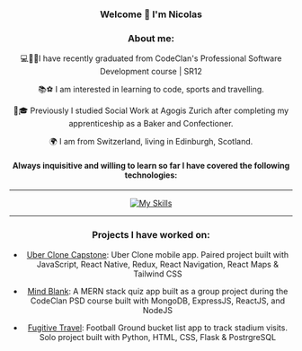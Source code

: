 <div align="center">
  
### Welcome  👋 I'm Nicolas
  
### About me:

<p> 💻👨‍💻I have recently graduated from CodeClan's Professional Software Development course | SR12 </p>
<p>📚⚽️ I am interested in learning to code, sports and travelling. </p>
<p>🥐🎓 Previously I studied Social Work at Agogis Zurich after completing my apprenticeship as a Baker and Confectioner. </p>
<p> 🌍 I am from Switzerland, living in Edinburgh, Scotland. </p>

#### Always inquisitive and willing to learn so far I have covered the following technologies:
<hr>
  
[![My Skills](https://skillicons.dev/icons?i=js,html,css,express,flask,git,java,spring,materialui,mongodb,postgres,py,react,redux,tailwind&perline=8)](https://skillicons.dev)
<hr>

### Projects I have worked on:

- [Uber Clone Capstone](https://github.com/nicolasgoetschel/UberClone_Capstone): Uber Clone mobile app. Paired project built with JavaScript, React Native, Redux, React Navigation, React Maps & Tailwind CSS
  
- [Mind Blank](https://github.com/nicolasgoetschel/Mind-Blank): A MERN stack quiz app built as a group project during the CodeClan PSD course built with MongoDB, ExpressJS, ReactJS, and NodeJS                                                                
  
- [Fugitive Travel](https://github.com/nicolasgoetschel/groundhopping_app): Football Ground bucket list app to track stadium visits. Solo project built with Python, HTML, CSS, Flask & PostrgreSQL

  
</div>

